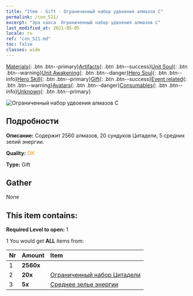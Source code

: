 ```yaml
---
title: "Item - Gift - Ограниченный набор удвоения алмазов C"
permalink: /con_521/
excerpt: "Эра хаоса  Ограниченный набор удвоения алмазов C"
last_modified_at: 2021-05-05
locale: ru
ref: "con_521.md"
toc: false
classes: wide
---
```

 [Materials](/ItemsRU/){: .btn .btn--primary}[Artifacts](/ItemsRU/Artifacts/){: .btn .btn--success}[Unit Soul](/ItemsRU/UnitSoul/){: .btn .btn--warning}[Unit Awakening](/ItemsRU/UnitAwakening/){: .btn .btn--danger}[Hero Soul](/ItemsRU/HeroSoul/){: .btn .btn--info}[Hero Skill](/ItemsRU/HeroSkill/){: .btn .btn--primary}[Gift](/ItemsRU/Gift/){: .btn .btn--success}[Event related](/ItemsRU/Events/){: .btn .btn--warning}[Avatars](/ItemsRU/Avatars/){: .btn .btn--danger}[Consumables](/ItemsRU/Consumables/){: .btn .btn--info}[Unknown](/ItemsRU/Unknown/){: .btn .btn--primary}

 ![Ограниченный набор удвоения алмазов C](/images/t/i_907194.png)

## Подробности
 **Описание:** Содержит 2560 алмазов, 20 сундуков Цитадели, 5 средних зелий энергии.

 **Quality:** <span style="color: #FF8C00">OK</span>

 **Type:** Gift

## Gather

  None

## This item contains:

 **Required Level to open:** 1

 1 You would get **ALL** items  from:

  | Nr | Amount |     Item    |
  |:---|:-------|:------------|
  | 1 |  **2560x** | <i class="fas fa-gem"/> |  | 
  | 2 |  **20x** | [Ограниченный набор Цитадели](/ItemsRU/con_2103/) |  | 
  | 3 |  **5x** | [Среднее зелье энергии](/ItemsRU/con_705/) |  | 
